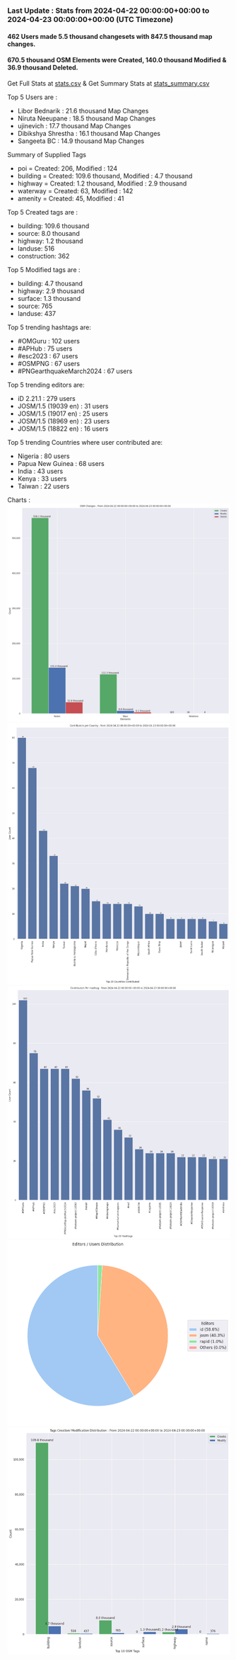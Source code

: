 ### Last Update : Stats from 2024-04-22 00:00:00+00:00 to 2024-04-23 00:00:00+00:00 (UTC Timezone)

#### 462 Users made 5.5 thousand changesets with 847.5 thousand map changes.
#### 670.5 thousand OSM Elements were Created, 140.0 thousand Modified & 36.9 thousand Deleted.
Get Full Stats at [stats.csv](/stats/hotosm/Daily/stats.csv)
 & Get Summary Stats at [stats_summary.csv](/stats/hotosm/Daily/stats_summary.csv)

Top 5 Users are : 
- Libor Bednarik : 21.6 thousand Map Changes
- Niruta Neeupane : 18.5 thousand Map Changes
- ujinevich : 17.7 thousand Map Changes
- Dibikshya Shrestha : 16.1 thousand Map Changes
- Sangeeta BC : 14.9 thousand Map Changes

Summary of Supplied Tags
- poi = Created: 206, Modified : 124
- building = Created: 109.6 thousand, Modified : 4.7 thousand
- highway = Created: 1.2 thousand, Modified : 2.9 thousand
- waterway = Created: 63, Modified : 142
- amenity = Created: 45, Modified : 41


Top 5 Created tags are :
- building: 109.6 thousand
- source: 8.0 thousand
- highway: 1.2 thousand
- landuse: 516
- construction: 362


Top 5 Modified tags are :
- building: 4.7 thousand
- highway: 2.9 thousand
- surface: 1.3 thousand
- source: 765
- landuse: 437


Top 5 trending hashtags are:
- #OMGuru : 102 users
- #APHub : 75 users
- #esc2023 : 67 users
- #OSMPNG : 67 users
- #PNGearthquakeMarch2024 : 67 users


Top 5 trending editors are:
- iD 2.21.1 : 279 users
- JOSM/1.5 (19039 en) : 31 users
- JOSM/1.5 (19017 en) : 25 users
- JOSM/1.5 (18969 en) : 23 users
- JOSM/1.5 (18822 en) : 16 users


Top 5 trending Countries where user contributed are:
- Nigeria : 80 users
- Papua New Guinea : 68 users
- India : 43 users
- Kenya : 33 users
- Taiwan : 22 users


 Charts : 
![Alt text](./stats_osm_changes.png) 
![Alt text](./stats_users_per_country.png) 
![Alt text](./stats_users_per_hashtag.png) 
![Alt text](./stats_editors_pie_chart.png) 
![Alt text](./stats_tags.png) 
